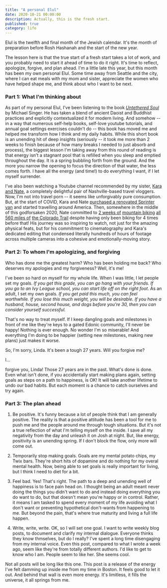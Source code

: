 ```yaml
---
title: "A personal Elul"
date: 2020-10-21 00:00:00
description: Actually, this is the fresh start.
published: true
category: life
---
```


Elul is the twelfth and final month of the Jewish calendar. It's the month of preparation before Rosh Hashanah and the start of the new year. 

The lesson here is that the true start of a fresh start takes a lot of work, and you probably need to start it ahead of time to do it right. It's time to reflect, apologize, forgive, and plan ahead. I'm a little late this year, but this month has been my own personal Elul. Some time away from Seattle and the city, where I can eat meals with my mom and sister, appreciate the women who have helped shape me, and think about who I want to be next.

### Part 1: What I'm thinking about 

As part of my personal Elul, I've been listening to the book _[Untethered Soul](https://www.googleadservices.com/pagead/aclk)_ by Michael Singer. He has taken a blend of ancient Daoist and Buddhist practices and explicitly contextualized it for modern living. And somehow -- in a way that numerous self-help books, self-love youtube tutorials, and annual goal settings exercises couldn't do -- this book has moved me and helped me transform how I think and my daily habits. While this short book is an unending hit of deep insights (seriously -- it took me more than 2 weeks to finish because of how many breaks I needed to just absorb and process), the biggest lesson I'm taking away from this round of reading is that energy isn't a stagnant pool that is refilled when you sleep and emptied throughout the day. It is a spring bubbling forth from the ground. And the more you narrow the opening to focus the direction of that water, the less comes forth. I have all the energy (and time!) to do everything I want, if I let myself surrender.

I've also been watching a Youtube channel recommended by my sister, [Kara and Nate](https://www.youtube.com/channel/UC4ijq8Cg-8zQKx8OH12dUSw), a completely delightful pair of Nashville-based travel vloggers. Now, I'm not into travel porn -- it seems like unforgivably pure consumption. But, at the start of COVID, Kara and Nate [purchased a renovated Sprinter van]() and started travelling around America. Then, somewhere in the middle of this godforsaken 2020, Nate committed to [2 weeks of](https://www.youtube.com/watch?v=-d5zmqYJYJk) [mountain biking](https://www.youtube.com/watch?v=20LYSvpz7GY) [all 560 miles of](https://www.youtube.com/watch?v=zkpIq4JaxNs) [the Colorado Trail](https://www.youtube.com/watch?v=yHHAMDRraFU) despite having only been biking for 4 times before that! His journey was so inspiring to watch, not just for the amazing physical feats, but for his commitment to cinematography and Kara's dedicated editing that condensed literally hundreds of hours of footage across multiple cameras into a cohesive and emotionally-moving story.

### Part 2: To whom I'm apologizing, and forgiving

Who has done me the greatest harm? Who has been holding me back? Who deserves my apologies and my forgiveness? Well, it's me!

I've been so hard on myself for my whole life. When I was little, I let people set my goals. _If you get this grade, you can go hang with your friends._ _If you go to an Ivy League school, you can start life off on the right foot_. As an adult, I set my own goals. _If you get paid this much, you can feel worthwhile._ _If you lose this much weight, you will be desirable._ _If you have a husband, house, second house, and dogs before you're 30, then you can consider yourself successful._

That's no way to treat myself. If I keep dangling goals and milestones  in front of me like they're keys to a gated Edonic community, I'll never be happy! Nothing is ever enough. No wonder I'm so miserable! And everything I'm doing to be happier (setting new milestones, making new plans) just makes it worse. 

So, I'm sorry, Linda. It's been a tough 27 years. Will you forgive me?

I...

forgive you, Linda! Those 27 years are in the past. What's done is done. Even what isn't done, if you accidentally start making plans again, setting goals as steps on a path to happiness, is OK! It will take another lifetime to undo our bad habits. But each moment is a chance to catch ourselves and try again. 

### Part 3: The plan ahead 

1. Be positive. It's funny because a lot of people think that I am generally positive. The reality is that a positive attitude has been a tool for me to push me and the people around me through tough situations. But it's not a true reflection of what I'm telling myself on the inside. I save all my negativity from the day and unleash it on Josh at night. But, like energy, positivity is an unending spring. If I don't block the flow, only more will come out.

2. Temporarily stop making goals. Goals are my mental potato chips, my Twix bars. They're short hits of dopamine and do nothing for my overal mental health. Now, being able to set goals is really important for living, but I think I need to diet for a bit.

3. Feel bad. Yes! That's right. The path to a deep and unending well of happiness is to face pain head on. I thought being an adult meant never doing the things you didn't want to do and instead doing everything you do want to do, but that doesn't mean you're happy or in control. Rather, it means I am tasked to spend every moment of my life avoiding what I don't want or preventing hypothetical don't-wants from happening to me. But beyond the pain, that's where true maturity and living a full life happen. 

4. Write, write, write. OK, so I will set one goal. I want to write weekly blog posts, to document and clarify my internal dialogue. Everyone thinks they know thmselves, but do I really? I've spent a long time disengaging from my internal voice. Even this post, compared to what I wrote a week ago, seem like they're from totally different authors. I'd like to get to know who I am. People seem to like her. She seems cool. 

Not all posts will be long like this one. This post is a release of the energy I've felt damming up inside me from my time in Boston. It feels good to let it out. And behind that wall is even more energy. It's limitless, it fills the universe, it all springs from me. 

